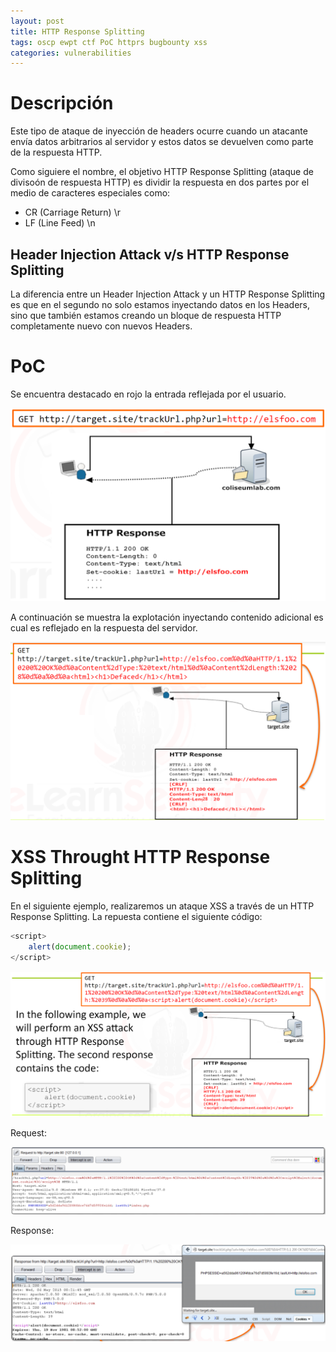 ```yaml
---
layout: post
title: HTTP Response Splitting
tags: oscp ewpt ctf PoC httprs bugbounty xss
categories: vulnerabilities
---
```


# Descripción

Este tipo de ataque de inyección de headers ocurre cuando un atacante envía datos arbitrarios al servidor y estos datos se devuelven como parte de la respuesta HTTP.

Como siguiere el nombre, el objetivo HTTP Response Splitting (ataque de divisoón de respuesta HTTP) es dividir la respuesta en dos partes por el medio de caracteres especiales como:

- CR (Carriage Return) \r
- LF (Line Feed) \n

## Header Injection Attack v/s HTTP Response Splitting

La diferencia entre un Header Injection Attack y un HTTP Response Splitting es que en el segundo no solo estamos inyectando datos en los Headers, sino que también estamos creando un bloque de respuesta HTTP completamente nuevo con nuevos Headers.

# PoC

Se encuentra destacado en rojo la entrada reflejada por el usuario.

![Alt text](/assets/17/1.png)

A continuación se muestra la explotación inyectando contenido adicional es cual es reflejado en la respuesta del servidor.

![Alt text](/assets/17/2.png)


# XSS Throught HTTP Response Splitting

En el siguiente ejemplo, realizaremos un ataque XSS a través de un HTTP Response Splitting. La repuesta contiene el siguiente código:

~~~ js
<script>
    alert(document.cookie);
</script>
~~~

![Alt text](/assets/17/3.png)

Request:

![Alt text](/assets/17/4.png)

Response:

![Alt text](/assets/17/5.png)